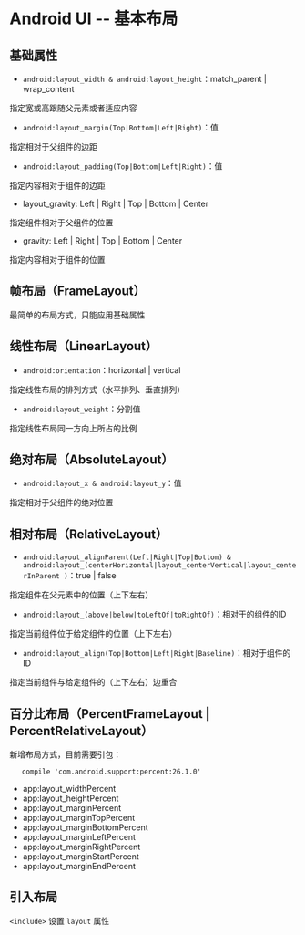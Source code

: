 # Android UI -- 基本布局

## 基础属性

* `android:layout_width & android:layout_height`：match_parent | wrap_content

指定宽或高跟随父元素或者适应内容

* `android:layout_margin(Top|Bottom|Left|Right)`：值

指定相对于父组件的边距

* `android:layout_padding(Top|Bottom|Left|Right)`：值

指定内容相对于组件的边距

* layout_gravity: Left | Right | Top | Bottom | Center

指定组件相对于父组件的位置

* gravity: Left | Right | Top | Bottom | Center

指定内容相对于组件的位置

## 帧布局（FrameLayout）

最简单的布局方式，只能应用基础属性

## 线性布局（LinearLayout）

* `android:orientation`：horizontal | vertical

指定线性布局的排列方式（水平排列、垂直排列）

* `android:layout_weight`：分割值

指定线性布局同一方向上所占的比例

## 绝对布局（AbsoluteLayout）

* `android:layout_x & android:layout_y`：值

指定相对于父组件的绝对位置

## 相对布局（RelativeLayout）

* `android:layout_alignParent(Left|Right|Top|Bottom) & android:layout_(centerHorizontal|layout_centerVertical|layout_centerInParent )`：true | false

指定组件在父元素中的位置（上下左右）

* `android:layout_(above|below|toLeftOf|toRightOf)`：相对于的组件的ID

指定当前组件位于给定组件的位置（上下左右）

* `android:layout_align(Top|Bottom|Left|Right|Baseline)`：相对于组件的ID

指定当前组件与给定组件的（上下左右）边重合

## 百分比布局（PercentFrameLayout | PercentRelativeLayout）

新增布局方式，目前需要引包：

```
   compile 'com.android.support:percent:26.1.0' 
```

* app:layout_widthPercent
* app:layout_heightPercent
* app:layout_marginPercent
* app:layout_marginTopPercent
* app:layout_marginBottomPercent
* app:layout_marginLeftPercent
* app:layout_marginRightPercent
* app:layout_marginStartPercent
* app:layout_marginEndPercent

## 引入布局

`<include>` 设置 `layout` 属性



